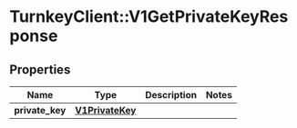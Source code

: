 # TurnkeyClient::V1GetPrivateKeyResponse

## Properties
Name | Type | Description | Notes
------------ | ------------- | ------------- | -------------
**private_key** | [**V1PrivateKey**](V1PrivateKey.md) |  | 

